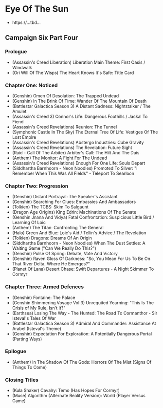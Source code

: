 # Eye Of The Sun

* https://...tbd...

## Campaign Six Part Four
### Prologue

* (Assassin's Creed Liberation) Liberation Main Theme: First Oasis / Windwalk
* (Ori Will Of The Wisps) The Heart Knows It's Safe: Title Card

### Chapter One: Noticed

* (Genshin) Omen Of Desolation: The Trapped Undead
* (Genshin) In The Brink Of Time: Wander Of The Mountain Of Death
* (Battlestar Galactica Season 3) A Distant Sadness: Nightstalker / The Amulet
* (Assassin's Creed 3) Connor's Life: Dangerous Foothills / Jackal To Fiend
* (Assassin's Creed Revelations) Reunion: The Tunnel
* (Symphonic Castle In The Sky) The Eternal Tree Of Life: Vestiges Of The Lost Empire
* (Assassin's Creed Revelations) Abstergo Industries: Cube Gravity
* (Assassin's Creed Revelations) The Revelation: Future Sight
* (Raid - Call Of The Arbiter) Arbiter's Call: The Hilt And The Dais
* (Anthem) The Monitor: A Fight For The Undead
* (Assassin's Creed Revelations) Enough For One Life: Souls Depart
* (Siddhartha Barnhoorn - Neon Noodles) Promoted To Silver: "I Remember When This Was All Fields" - Teleport To Searloon

### Chapter Two: Progression

* (Genshin) Distant Portrayal: The Speaker's Assistant
* (Genshin) Searching For Clues: Embassies And Ambassadors
* (Tolkien) The TCBS: Skim To Salgaunt
* (Dragon Age Origins) King Edrin: Machinations Of The Senate
* (Genshin Jnana And Vidya) Fatal Confrontation: Suspicious Little Bird / Learning Of Loic
* (Anthem) The Titan: Confronting The General
* (Halo) Green And Blue: Loic's Aid / Tellin's Advice / The Revelation
* (Tolkien) Dragons: Dreams Of An Origin
* (Siddhartha Barnhoorn - Neon Noodles) When The Dust Settles: A Waiting Game ("Can We Really Do This?")
* (Genshin) Pulse Of Spring: Debate, Vote And Victory
* (Genshin) Raven Gloss Of Darkness: "So, You Mean For Us To Be On That River Delta, Where He Emerges?"
* (Planet Of Lana) Desert Chase: Swift Departures - A Night Skimmer To Cormyr

### Chapter Three: Armed Defences

* (Genshin) Fontaine: The Palace
* (Genshin Shimmering Voyage Vol 3) Unrequited Yearning: "This Is The Crisis of My Rule, Isn't It?"
* (Earthsea) Losing The Way - The Hunted: The Road To Cormanthor - Sir Isteval's Tales Of War
* (Battlestar Galactica Season 3) Admiral And Commander: Assistance At Arabel (Isteval's Theme)
* (Genshin) Expectation For Exploration: A Potentially Dangerous Portal (Parting Ways)

### Epilogue

* (Anthem) In The Shadow Of The Gods: Horrors Of The Mist (Signs Of Things To Come)

### Closing Titles

* (Kula Shaker) Cavalry: Temo (Has Hopes For Cormyr)
* (Muse) Algorithm (Alternate Reality Version): World (Player Versus Game)
